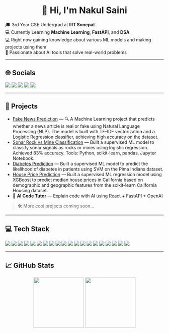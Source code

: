<h1 align="center">👋 Hi, I'm Nakul Saini</h1>

<p>
🎓 3rd Year CSE Undergrad at <strong>IIIT Sonepat</strong> <br>
💻 Currently Learning <strong>Machine Learning</strong>, <strong>FastAPI</strong>, and <strong>DSA</strong> <br>
💻 Right now gaining knowledge about various ML models and making projects using them <br>
🚀 Passionate about AI tools that solve real-world problems
</p>

---

## 🌐 Socials

<p align="left">
  <a href="https://discord.gg/tPa6VTy2" target="_blank">
    <img src="https://img.shields.io/badge/Discord-5865F2?style=for-the-badge&logo=discord&logoColor=white" />
  </a>
  <a href="https://instagram.com/nakul.saini_07" target="_blank">
    <img src="https://img.shields.io/badge/Instagram-E4405F?style=for-the-badge&logo=instagram&logoColor=white" />
  </a>
  <a href="https://www.linkedin.com/in/nakul-saini-4ba67328a/" target="_blank">
    <img src="https://img.shields.io/badge/LinkedIn-0077B5?style=for-the-badge&logo=linkedin&logoColor=white" />
  </a>
  <a href="https://twitter.com/Nakulsaini07" target="_blank">
    <img src="https://img.shields.io/badge/X-000000?style=for-the-badge&logo=twitter&logoColor=white" />
  </a>
  <a href="mailto:nakullsaini07@gmail.com" target="_blank">
    <img src="https://img.shields.io/badge/Email-D14836?style=for-the-badge&logo=gmail&logoColor=white" />
  </a>
</p>

---

## 💼 Projects

-  [Fake News Prediction](https://github.com/Nakulsaini07-coder/Fake-News-Prediction) — 🔍 A Machine Learning project that predicts whether a news article is real or fake using Natural Language Processing (NLP). The model is built with TF-IDF vectorization and a Logistic Regression classifier, achieving high accuracy on the dataset.
-  [Sonar Rock vs Mine Classification](https://github.com/Nakulsaini07-coder/Sonar_Rock_vs_Mine_Prediction) — Built a supervised ML model to classify sonar signals as rocks or mines using logistic regression.  
Achieved 83% accuracy. Tools: Python, scikit-learn, pandas, Jupyter Notebook.
-  [Diabetes Prediction](https://github.com/Nakulsaini07-coder/Diabetes_Prediction) — Built a supervised ML model to predict the likelihood of diabetes in patients using SVM on the Pima Indians dataset.
-  [House Price Prediction](https://github.com/Nakulsaini07-coder/House-Price-Prediction) — Built a supervised ML regression model using XGBoost to predict median house prices in California based on demographic and geographic features from the scikit-learn California Housing dataset.
- 🧠 <a href="https://github.com/Nakulsaini07-coder/AI-Code-Tutor"><strong>AI Code Tutor</strong></a> — Explain code with AI using React + FastAPI + OpenAI
> 🛠️ More cool projects coming soon...

---

## 💻 Tech Stack

<p align="left">
  <img src="https://img.shields.io/badge/C-00599C?style=for-the-badge&logo=c&logoColor=white" />
  <img src="https://img.shields.io/badge/C++-00599C?style=for-the-badge&logo=c%2B%2B&logoColor=white" />
  <img src="https://img.shields.io/badge/HTML5-E34F26?style=for-the-badge&logo=html5&logoColor=white" />
  <img src="https://img.shields.io/badge/JavaScript-F7DF1E?style=for-the-badge&logo=javascript&logoColor=black" />
  <img src="https://img.shields.io/badge/Python-3776AB?style=for-the-badge&logo=python&logoColor=white" />
  <img src="https://img.shields.io/badge/Firebase-FFCA28?style=for-the-badge&logo=firebase&logoColor=black" />
  <img src="https://img.shields.io/badge/Vercel-000?style=for-the-badge&logo=vercel&logoColor=white" />
  <img src="https://img.shields.io/badge/Bootstrap-7952B3?style=for-the-badge&logo=bootstrap&logoColor=white" />
  <img src="https://img.shields.io/badge/Node.js-339933?style=for-the-badge&logo=nodedotjs&logoColor=white" />
  <img src="https://img.shields.io/badge/React-20232A?style=for-the-badge&logo=react&logoColor=61DAFB" />
  <img src="https://img.shields.io/badge/TailwindCSS-06B6D4?style=for-the-badge&logo=tailwind-css&logoColor=white" />
  <img src="https://img.shields.io/badge/Vite-646CFF?style=for-the-badge&logo=vite&logoColor=white" />
  <img src="https://img.shields.io/badge/MySQL-00758F?style=for-the-badge&logo=mysql&logoColor=white" />
  <img src="https://img.shields.io/badge/MongoDB-4EA94B?style=for-the-badge&logo=mongodb&logoColor=white" />
  <img src="https://img.shields.io/badge/Matplotlib-ffffff?style=for-the-badge&logo=matplotlib&logoColor=black" />
  <img src="https://img.shields.io/badge/Numpy-013243?style=for-the-badge&logo=numpy&logoColor=white" />
  <img src="https://img.shields.io/badge/Pandas-150458?style=for-the-badge&logo=pandas&logoColor=white" />
  <img src="https://img.shields.io/badge/Scikit--learn-F7931E?style=for-the-badge&logo=scikitlearn&logoColor=white" />
  <img src="https://img.shields.io/badge/TensorFlow-FF6F00?style=for-the-badge&logo=tensorflow&logoColor=white" />
  <img src="https://img.shields.io/badge/Babel-F9DC3E?style=for-the-badge&logo=babel&logoColor=black" />
</p>

---

## 📈 GitHub Stats

<p align="center">
  <img src="https://github-readme-stats.vercel.app/api?username=Nakulsaini07-coder&show_icons=true&theme=tokyonight" height="160"/>
  <img src="https://github-readme-stats.vercel.app/api/top-langs/?username=Nakulsaini07-coder&layout=compact&theme=tokyonight" height="160"/>
</p>

